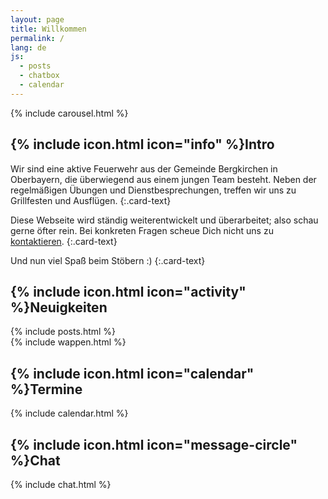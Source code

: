 ```yaml
---
layout: page
title: Willkommen
permalink: /
lang: de
js:
  - posts
  - chatbox
  - calendar
---
```


<div class="row">
  <div class="col-md-6 col-lg-5">
    <div class="card">
{% include carousel.html %}
<div class="card-body" markdown="1">
<h2 class="card-title">{% include icon.html icon="info" %}Intro</h2>
Wir sind eine aktive Feuerwehr aus der Gemeinde Bergkirchen in Oberbayern, die überwiegend aus einem jungen Team besteht. Neben der regelmäßigen Übungen und Dienstbesprechungen, treffen wir uns zu Grillfesten und Ausflügen.
{:.card-text}

Diese Webseite wird ständig weiterentwickelt und überarbeitet; also schau gerne öfter rein. Bei konkreten Fragen scheue Dich nicht uns zu [kontaktieren](/kontakt).
{:.card-text}

Und nun viel Spaß beim Stöbern :)
{:.card-text}
</div>
    </div>
  </div><!-- col-md-6 col-lg-5 -->
  <div class="col-md-6 col-lg-4 d-flex align-content-around flex-wrap">
    <div class="card">
      <div class="card-body">
        <h2 class="card-title">{% include icon.html icon="activity" %}Neuigkeiten</h2>
{% include posts.html %}
      </div>
    </div>
  </div><!-- col-md-6 col-lg-4 -->
  <div class="col-md-6 col-lg-3 d-flex align-content-around flex-wrap">
    <div class="card">
      <div class="card-body">
{% include wappen.html %}
      </div>
    </div>
  </div><!-- col-md-6 col-lg-3 -->
</div><!-- row -->
<div class="row top-buffer">
  <div class="col-lg-5">
    <div class="card">
      <div class="card-body">
        <h2 class="card-title">{% include icon.html icon="calendar" %}Termine</h2>
{% include calendar.html %}
      </div>
    </div>
  </div><!-- col-lg-5 -->
  <div class="col-lg-7 d-flex align-content-around flex-wrap">
    <div class="card">
      <div class="card-body">
        <h2 class="card-title">{% include icon.html icon="message-circle" %}Chat</h2>
{% include chat.html %}
      </div>
    </div>
  </div><!-- col-lg-7 -->
</div><!-- row -->
